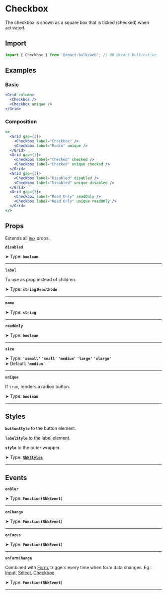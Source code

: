 # Checkbox

The checkbox is shown as a square box that is ticked (checked) when activated.

## Import

```jsx
import { Checkbox } from '@react-bulk/web'; // OR @react-bulk/native
```

## Examples

### Basic

```jsx live
<Grid column>
  <Checkbox />
  <Checkbox unique />
</Grid>
```

### Composition

```jsx live
<>
  <Grid gap={3}>
    <Checkbox label="Checkbox" />
    <Checkbox label="Radio" unique />
  </Grid>
  <Grid gap={3}>
    <Checkbox label="Checked" checked />
    <Checkbox label="Checked" unique checked />
  </Grid>
  <Grid gap={3}>
    <Checkbox label="Disabled" disabled />
    <Checkbox label="Disabled" unique disabled />
  </Grid>
  <Grid gap={3}>
    <Checkbox label="Read Only" readOnly />
    <Checkbox label="Read Only" unique readOnly />
  </Grid>
</>
```

## Props

Extends all [`Box`](/docs/components/core/box#props) props.

**`disabled`**

➤ Type: **`boolean`** <br/>

---

**`label`**

To use as prop instead of children.

➤ Type: **`string` `ReactNode`** <br/>

---

**`name`**

➤ Type: **`string`** <br/>

---

**`readOnly`**

➤ Type: **`boolean`** <br/>

---

**`size`**

➤ Type: **`'xsmall'` `'small'` `'medium'` `'large'` `'xlarge'`** <br/>
➤ Default: **`'medium'`** <br/>

---

**`unique`**

If `true`, renders a radion button.

➤ Type: **`boolean`** <br/>

---

## Styles

**`buttonStyle`** to the button element.

**`labelStyle`** to the label element.

**`style`** to the outer wrapper.

➤ Type: **[`RbkStyles`](/docs/type-reference/rbk-styles)** <br/>

---

## Events

**`onBlur`**

➤ Type: **`Function(RbkEvent)`** <br/>

---

**`onChange`**

➤ Type: **`Function(RbkEvent)`** <br/>

---

**`onFocus`**

➤ Type: **`Function(RbkEvent)`** <br/>

---

**`onFormChange`**

Combined with [Form](/docs/components/forms/form), triggers every time when form data changes.
Eg.: [Input](/docs/components/forms/input), [Select](/docs/components/forms/select), [Checkbox](/docs/components/forms/checkbox).

➤ Type: **`Function(RbkEvent)`** <br/>

---

